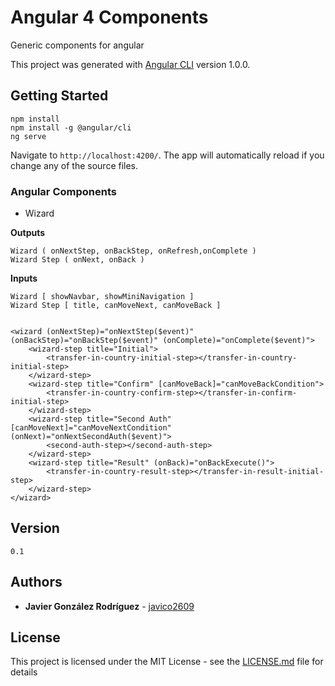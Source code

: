 # Angular 4 Components

Generic components for angular

This project was generated with [Angular CLI](https://github.com/angular/angular-cli) version 1.0.0.

## Getting Started

```
npm install
npm install -g @angular/cli
ng serve
```
Navigate to `http://localhost:4200/`. The app will automatically reload if you change any of the source files.

### Angular Components

* Wizard

**Outputs**

```
Wizard ( onNextStep, onBackStep, onRefresh,onComplete )
Wizard Step ( onNext, onBack )
```

**Inputs**

```
Wizard [ showNavbar, showMiniNavigation ]
Wizard Step [ title, canMoveNext, canMoveBack ]
```

```

<wizard (onNextStep)="onNextStep($event)" (onBackStep)="onBackStep($event)" (onComplete)="onComplete($event)">
    <wizard-step title="Initial">
        <transfer-in-country-initial-step></transfer-in-country-initial-step>
    </wizard-step>
    <wizard-step title="Confirm" [canMoveBack]="canMoveBackCondition">
        <transfer-in-country-confirm-step></transfer-in-confirm-initial-step>
    </wizard-step>
    <wizard-step title="Second Auth" [canMoveNext]="canMoveNextCondition" (onNext)="onNextSecondAuth($event)">
        <second-auth-step></second-auth-step>
    </wizard-step>
    <wizard-step title="Result" (onBack)="onBackExecute()">
        <transfer-in-country-result-step></transfer-in-result-initial-step>
    </wizard-step>
</wizard>

```

## Version
```0.1```

## Authors

* **Javier González Rodríguez** - [javico2609](https://github.com/javico2609)

## License

This project is licensed under the MIT License - see the [LICENSE.md](LICENSE.md) file for details